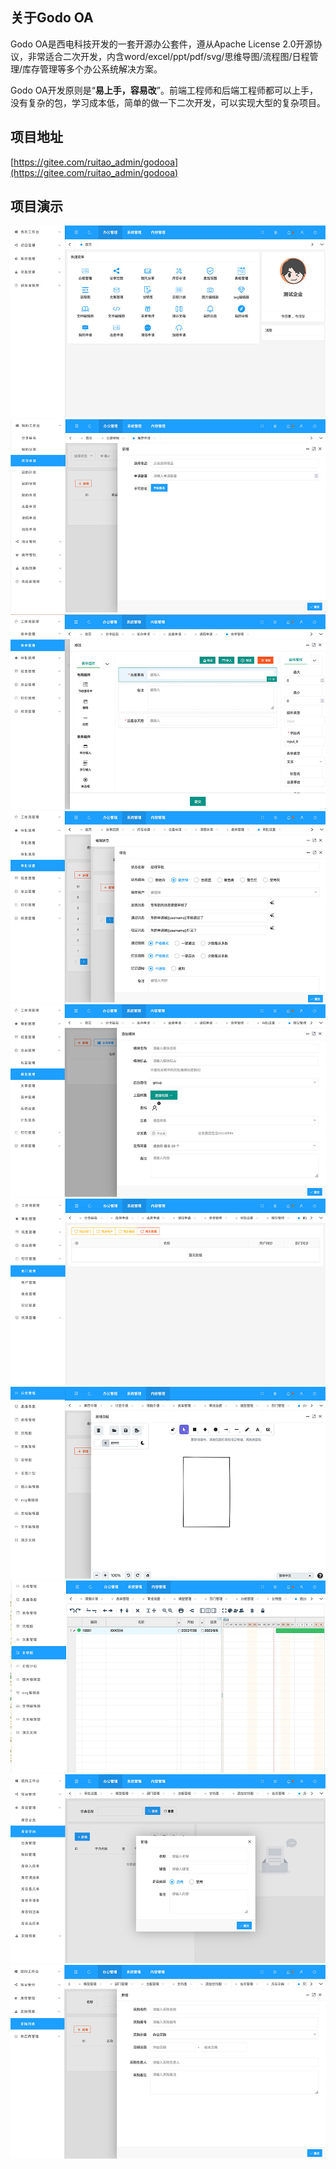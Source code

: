 ## 关于Godo OA

Godo OA是西电科技开发的一套开源办公套件，遵从Apache License 2.0开源协议，非常适合二次开发，内含word/excel/ppt/pdf/svg/思维导图/流程图/日程管理/库存管理等多个办公系统解决方案。

Godo OA开发原则是“**易上手，容易改**”。前端工程师和后端工程师都可以上手，没有复杂的包，学习成本低，简单的做一下二次开发，可以实现大型的复杂项目。

## 项目地址


[https://gitee.com/ruitao_admin/godooa](https://gitee.com/ruitao_admin/godooa)

## 项目演示

![输入图片说明](docs/1.jpg)
![输入图片说明](docs/2.jpg)
![输入图片说明](docs/3.jpg)
![输入图片说明](docs/4.jpg)
![输入图片说明](docs/5.jpg)
![输入图片说明](docs/6.jpg)
![输入图片说明](docs/7.jpg)
![输入图片说明](docs/8.jpg)
![输入图片说明](docs/9.jpg)
![输入图片说明](docs/10.jpg)
